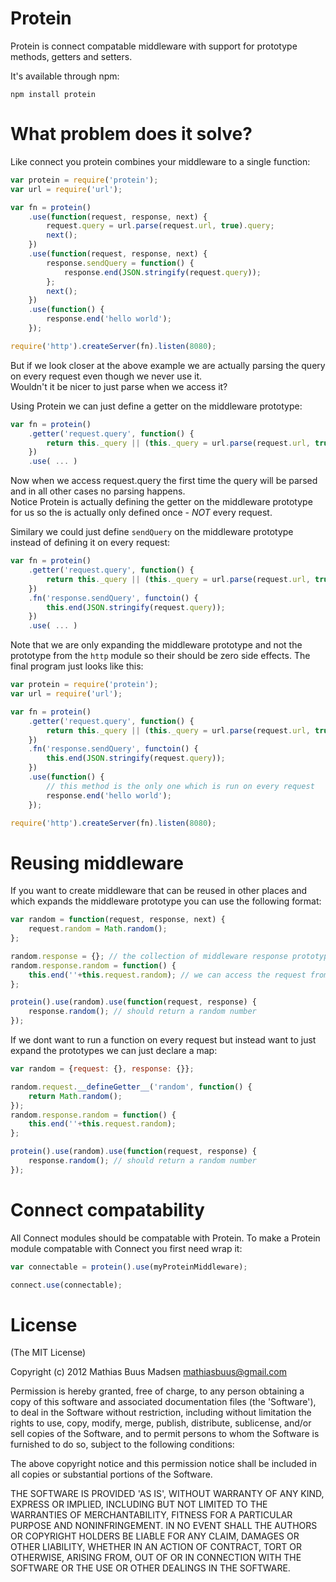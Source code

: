# Protein

Protein is connect compatable middleware with support for prototype methods, getters and setters.

It's available through npm:

	npm install protein

# What problem does it solve?

Like connect you protein combines your middleware to a single function:

``` js
var protein = require('protein');
var url = require('url');

var fn = protein()
	.use(function(request, response, next) {
		request.query = url.parse(request.url, true).query;
		next();
	})
	.use(function(request, response, next) {
		response.sendQuery = function() {
			response.end(JSON.stringify(request.query));
		};
		next();
	})
	.use(function() {
		response.end('hello world');
	});

require('http').createServer(fn).listen(8080);
```

But if we look closer at the above example we are actually parsing the query on every request even though we never use it.  
Wouldn't it be nicer to just parse when we access it?

Using Protein we can just define a getter on the middleware prototype:

``` js
var fn = protein()
	.getter('request.query', function() {
		return this._query || (this._query = url.parse(request.url, true).query);
	})
	.use( ... )
```

Now when we access request.query the first time the query will be parsed and in all other cases no parsing happens.  
Notice Protein is actually defining the getter on the middleware prototype for us so the is actually only defined once - *NOT* every request.

Similary we could just define `sendQuery` on the middleware prototype instead of defining it on every request:

``` js
var fn = protein()
	.getter('request.query', function() {
		return this._query || (this._query = url.parse(request.url, true).query);
	})
	.fn('response.sendQuery', functoin() {
		this.end(JSON.stringify(request.query));
	})
	.use( ... )
```

Note that we are only expanding the middleware prototype and not the prototype from the `http` module so their should be zero side effects.
The final program just looks like this:

``` js
var protein = require('protein');
var url = require('url');

var fn = protein()
	.getter('request.query', function() {
		return this._query || (this._query = url.parse(request.url, true).query);
	})
	.fn('response.sendQuery', functoin() {
		this.end(JSON.stringify(request.query));
	})
	.use(function() {
		// this method is the only one which is run on every request
		response.end('hello world');
	});

require('http').createServer(fn).listen(8080);
```

# Reusing middleware

If you want to create middleware that can be reused in other places and which expands the middleware prototype you can use the following format:

``` js
var random = function(request, response, next) {
	request.random = Math.random();
};

random.response = {}; // the collection of middleware response prototype methods
random.response.random = function() {
	this.end(''+this.request.random); // we can access the request from the response using this.request	
};

protein().use(random).use(function(request, response) {
	response.random(); // should return a random number
});
```

If we dont want to run a function on every request but instead want to just expand the prototypes we can just declare a map:

``` js
var random = {request: {}, response: {}};

random.request.__defineGetter__('random', function() {
	return Math.random();
});
random.response.random = function() {
	this.end(''+this.request.random);
};

protein().use(random).use(function(request, response) {
	response.random(); // should return a random number
});
```

# Connect compatability

All Connect modules should be compatable with Protein. To make a Protein module compatable with Connect you first need wrap it:

``` js
var connectable = protein().use(myProteinMiddleware);

connect.use(connectable);
```

# License

(The MIT License)

Copyright (c) 2012 Mathias Buus Madsen <mathiasbuus@gmail.com>

Permission is hereby granted, free of charge, to any person obtaining a copy of this software and associated documentation files (the 'Software'), to deal in the Software without restriction, including without limitation the rights to use, copy, modify, merge, publish, distribute, sublicense, and/or sell copies of the Software, and to permit persons to whom the Software is furnished to do so, subject to the following conditions:

The above copyright notice and this permission notice shall be included in all copies or substantial portions of the Software.

THE SOFTWARE IS PROVIDED 'AS IS', WITHOUT WARRANTY OF ANY KIND, EXPRESS OR IMPLIED, INCLUDING BUT NOT LIMITED TO THE WARRANTIES OF MERCHANTABILITY, FITNESS FOR A PARTICULAR PURPOSE AND NONINFRINGEMENT. IN NO EVENT SHALL THE AUTHORS OR COPYRIGHT HOLDERS BE LIABLE FOR ANY CLAIM, DAMAGES OR OTHER LIABILITY, WHETHER IN AN ACTION OF CONTRACT, TORT OR OTHERWISE, ARISING FROM, OUT OF OR IN CONNECTION WITH THE SOFTWARE OR THE USE OR OTHER DEALINGS IN THE SOFTWARE.